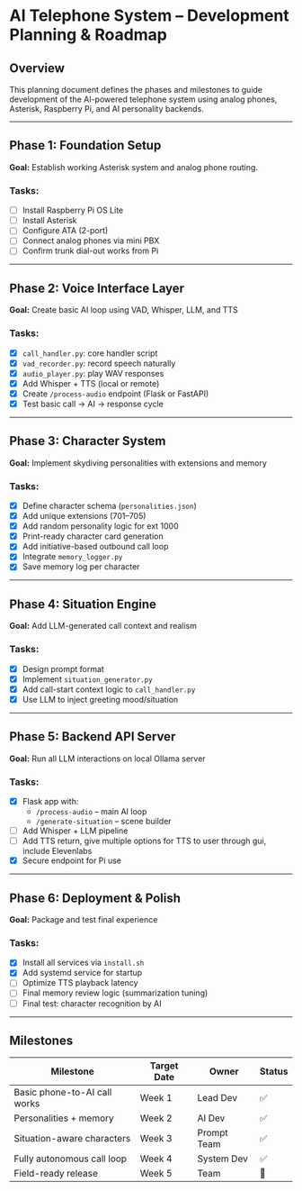 # AI Telephone System – Development Planning & Roadmap

## Overview
This planning document defines the phases and milestones to guide development of the AI-powered telephone system using analog phones, Asterisk, Raspberry Pi, and AI personality backends.

---

## Phase 1: Foundation Setup
**Goal:** Establish working Asterisk system and analog phone routing.

### Tasks:
- [ ] Install Raspberry Pi OS Lite
- [ ] Install Asterisk
- [ ] Configure ATA (2-port)
- [ ] Connect analog phones via mini PBX
- [ ] Confirm trunk dial-out works from Pi

---

## Phase 2: Voice Interface Layer
**Goal:** Create basic AI loop using VAD, Whisper, LLM, and TTS

### Tasks:
- [x] `call_handler.py`: core handler script
- [x] `vad_recorder.py`: record speech naturally
- [x] `audio_player.py`: play WAV responses
- [x] Add Whisper + TTS (local or remote)
- [x] Create `/process-audio` endpoint (Flask or FastAPI)
- [x] Test basic call → AI → response cycle

---

## Phase 3: Character System
**Goal:** Implement skydiving personalities with extensions and memory

### Tasks:
- [x] Define character schema (`personalities.json`)
- [x] Add unique extensions (701–705)
- [x] Add random personality logic for ext 1000
- [x] Print-ready character card generation
- [x] Add initiative-based outbound call loop
- [x] Integrate `memory_logger.py`
- [x] Save memory log per character

---

## Phase 4: Situation Engine
**Goal:** Add LLM-generated call context and realism

### Tasks:
- [x] Design prompt format
- [x] Implement `situation_generator.py`
- [x] Add call-start context logic to `call_handler.py`
- [x] Use LLM to inject greeting mood/situation

---

## Phase 5: Backend API Server
**Goal:** Run all LLM interactions on local Ollama server

### Tasks:
- [x] Flask app with:
  - `/process-audio` – main AI loop
  - `/generate-situation` – scene builder
- [ ] Add Whisper + LLM pipeline
- [ ] Add TTS return, give multiple options for TTS to user through gui, include Elevenlabs
- [x] Secure endpoint for Pi use

---

## Phase 6: Deployment & Polish
**Goal:** Package and test final experience

### Tasks:
- [x] Install all services via `install.sh`
- [x] Add systemd service for startup
- [ ] Optimize TTS playback latency
- [ ] Final memory review logic (summarization tuning)
- [ ] Final test: character recognition by AI

---

## Milestones

| Milestone | Target Date       | Owner   | Status |
|----------|-------------------|---------|--------|
| Basic phone-to-AI call works | Week 1            | Lead Dev | ✅ |
| Personalities + memory       | Week 2            | AI Dev   | ✅ |
| Situation-aware characters   | Week 3            | Prompt Team | ✅ |
| Fully autonomous call loop   | Week 4            | System Dev | ✅ |
| Field-ready release          | Week 5            | Team     | 🔲 |
